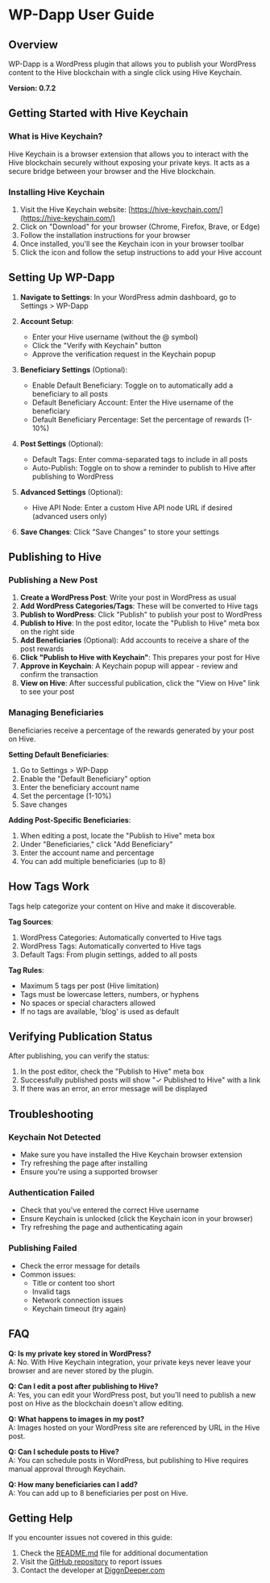 # WP-Dapp User Guide

## Overview

WP-Dapp is a WordPress plugin that allows you to publish your WordPress content to the Hive blockchain with a single click using Hive Keychain.

**Version: 0.7.2**

## Getting Started with Hive Keychain

### What is Hive Keychain?

Hive Keychain is a browser extension that allows you to interact with the Hive blockchain securely without exposing your private keys. It acts as a secure bridge between your browser and the Hive blockchain.

### Installing Hive Keychain

1. Visit the Hive Keychain website: [https://hive-keychain.com/](https://hive-keychain.com/)
2. Click on "Download" for your browser (Chrome, Firefox, Brave, or Edge)
3. Follow the installation instructions for your browser
4. Once installed, you'll see the Keychain icon in your browser toolbar
5. Click the icon and follow the setup instructions to add your Hive account

## Setting Up WP-Dapp

1. **Navigate to Settings**: In your WordPress admin dashboard, go to Settings > WP-Dapp

2. **Account Setup**:
   - Enter your Hive username (without the @ symbol)
   - Click the "Verify with Keychain" button
   - Approve the verification request in the Keychain popup

3. **Beneficiary Settings** (Optional):
   - Enable Default Beneficiary: Toggle on to automatically add a beneficiary to all posts
   - Default Beneficiary Account: Enter the Hive username of the beneficiary
   - Default Beneficiary Percentage: Set the percentage of rewards (1-10%)

4. **Post Settings** (Optional):
   - Default Tags: Enter comma-separated tags to include in all posts
   - Auto-Publish: Toggle on to show a reminder to publish to Hive after publishing to WordPress

5. **Advanced Settings** (Optional):
   - Hive API Node: Enter a custom Hive API node URL if desired (advanced users only)

6. **Save Changes**: Click "Save Changes" to store your settings

## Publishing to Hive

### Publishing a New Post

1. **Create a WordPress Post**: Write your post in WordPress as usual
2. **Add WordPress Categories/Tags**: These will be converted to Hive tags
3. **Publish to WordPress**: Click "Publish" to publish your post to WordPress
4. **Publish to Hive**: In the post editor, locate the "Publish to Hive" meta box on the right side
5. **Add Beneficiaries** (Optional): Add accounts to receive a share of the post rewards
6. **Click "Publish to Hive with Keychain"**: This prepares your post for Hive
7. **Approve in Keychain**: A Keychain popup will appear - review and confirm the transaction
8. **View on Hive**: After successful publication, click the "View on Hive" link to see your post

### Managing Beneficiaries

Beneficiaries receive a percentage of the rewards generated by your post on Hive.

**Setting Default Beneficiaries**:
1. Go to Settings > WP-Dapp
2. Enable the "Default Beneficiary" option
3. Enter the beneficiary account name
4. Set the percentage (1-10%)
5. Save changes

**Adding Post-Specific Beneficiaries**:
1. When editing a post, locate the "Publish to Hive" meta box
2. Under "Beneficiaries," click "Add Beneficiary"
3. Enter the account name and percentage
4. You can add multiple beneficiaries (up to 8)

## How Tags Work

Tags help categorize your content on Hive and make it discoverable.

**Tag Sources**:
1. WordPress Categories: Automatically converted to Hive tags
2. WordPress Tags: Automatically converted to Hive tags
3. Default Tags: From plugin settings, added to all posts

**Tag Rules**:
- Maximum 5 tags per post (Hive limitation)
- Tags must be lowercase letters, numbers, or hyphens
- No spaces or special characters allowed
- If no tags are available, 'blog' is used as default

## Verifying Publication Status

After publishing, you can verify the status:

1. In the post editor, check the "Publish to Hive" meta box
2. Successfully published posts will show "✓ Published to Hive" with a link
3. If there was an error, an error message will be displayed

## Troubleshooting

### Keychain Not Detected
- Make sure you have installed the Hive Keychain browser extension
- Try refreshing the page after installing
- Ensure you're using a supported browser

### Authentication Failed
- Check that you've entered the correct Hive username
- Ensure Keychain is unlocked (click the Keychain icon in your browser)
- Try refreshing the page and authenticating again

### Publishing Failed
- Check the error message for details
- Common issues:
  - Title or content too short
  - Invalid tags
  - Network connection issues
  - Keychain timeout (try again)

## FAQ

**Q: Is my private key stored in WordPress?**  
A: No. With Hive Keychain integration, your private keys never leave your browser and are never stored by the plugin.

**Q: Can I edit a post after publishing to Hive?**  
A: Yes, you can edit your WordPress post, but you'll need to publish a new post on Hive as the blockchain doesn't allow editing.

**Q: What happens to images in my post?**  
A: Images hosted on your WordPress site are referenced by URL in the Hive post.

**Q: Can I schedule posts to Hive?**  
A: You can schedule posts in WordPress, but publishing to Hive requires manual approval through Keychain.

**Q: How many beneficiaries can I add?**  
A: You can add up to 8 beneficiaries per post on Hive.

## Getting Help

If you encounter issues not covered in this guide:

1. Check the [README.md](README.md) file for additional documentation
2. Visit the [GitHub repository](https://github.com/DiggnDeeper/wp-dapp) to report issues
3. Contact the developer at [DiggnDeeper.com](https://diggndeeper.com) 